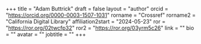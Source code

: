 +++ 
title = "Adam Buttrick" 
draft = false
layout = "author"
orcid =  "https://orcid.org/0000-0003-1507-1031"
rorname = "Crossref"
rorname2 = "California Digital Library"
affiliation2start = "2024-05-23"
ror = "https://ror.org/02twcfp32"
ror2 = "https://ror.org/03yrm5c26"
link = ""
bio = ""
avatar = ""
jobtitle = ""
+++ 


